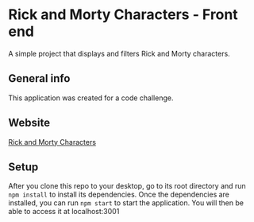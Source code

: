 # Rick and Morty Characters - Front end
A simple project that displays and filters Rick and Morty characters.

## General info
This application was created for a code challenge.

## Website
[Rick and Morty Characters](https://njjeske.github.io/codechallenge/)

## Setup
After you clone this repo to your desktop, go to its root directory and run `npm install` to install its dependencies.
Once the dependencies are installed, you can run  `npm start` to start the application. You will then be able to access it at localhost:3001
